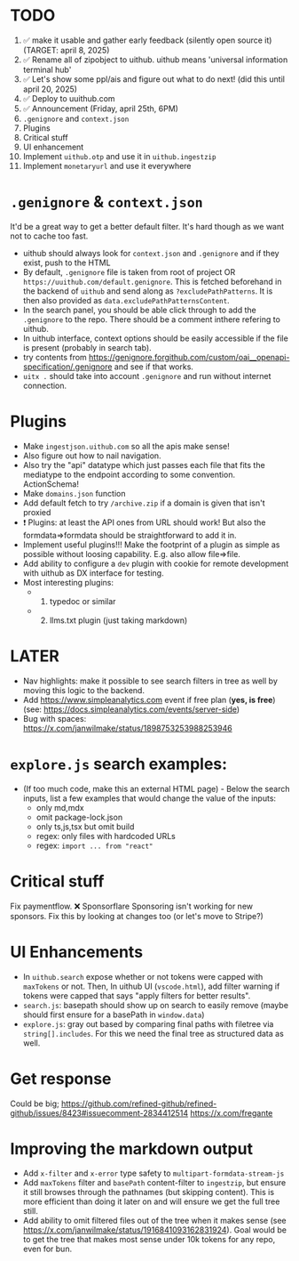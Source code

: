 # TODO

1. ✅ make it usable and gather early feedback (silently open source it) (TARGET: april 8, 2025)
2. ✅ Rename all of zipobject to uithub. uithub means 'universal information terminal hub'
3. ✅ Let's show some ppl/ais and figure out what to do next! (did this until april 20, 2025)
4. ✅ Deploy to uuithub.com
5. ✅ Announcement (Friday, april 25th, 6PM)
6. `.genignore` and `context.json`
7. Plugins
8. Critical stuff
9. UI enhancement
10. Implement `uithub.otp` and use it in `uithub.ingestzip`
11. Implement `monetaryurl` and use it everywhere

# `.genignore` & `context.json`

It'd be a great way to get a better default filter. It's hard though as we want not to cache too fast.

- uithub should always look for `context.json` and `.genignore` and if they exist, push to the HTML
- By default, `.genignore` file is taken from root of project OR `https://uuithub.com/default.genignore`. This is fetched beforehand in the backend of `uithub` and send along as `?excludePathPatterns`. It is then also provided as `data.excludePathPatternsContent`.
- In the search panel, you should be able click through to add the `.genignore` to the repo. There should be a comment inthere refering to uithub.
- In uithub interface, context options should be easily accessible if the file is present (probably in search tab).
- try contents from https://genignore.forgithub.com/custom/oai__openapi-specification/.genignore and see if that works.
- `uitx .` should take into account `.genignore` and run without internet connection.

# Plugins

- Make `ingestjson.uithub.com` so all the apis make sense!
- Also figure out how to nail navigation.
- Also try the "api" datatype which just passes each file that fits the mediatype to the endpoint according to some convention. ActionSchema!
- Make `domains.json` function
- Add default fetch to try `/archive.zip` if a domain is given that isn't proxied
- ❗️ Plugins: at least the API ones from URL should work! But also the formdata=>formdata should be straightforward to add it in.
- Implement useful plugins!!! Make the footprint of a plugin as simple as possible without loosing capability. E.g. also allow file=>file.
- Add ability to configure a `dev` plugin with cookie for remote development with uithub as DX interface for testing.
- Most interesting plugins: 
  - 1. typedoc or similar
  - 2. llms.txt plugin (just taking markdown)

# LATER

- Nav highlights: make it possible to see search filters in tree as well by moving this logic to the backend.
- Add https://www.simpleanalytics.com event if free plan (**yes, is free**) (see: https://docs.simpleanalytics.com/events/server-side)
- Bug with spaces: https://x.com/janwilmake/status/1898753253988253946

# `explore.js` search examples:

- (If too much code, make this an external HTML page) - Below the search inputs, list a few examples that would change the value of the inputs:
  - only md,mdx
  - omit package-lock.json
  - only ts,js,tsx but omit build
  - regex: only files with hardcoded URLs
  - regex: `import ... from "react"`

# Critical stuff

Fix paymentflow. ❌ Sponsorflare Sponsoring isn't working for new sponsors. Fix this by looking at changes too (or let's move to Stripe?)

# UI Enhancements 

- In `uithub.search` expose whether or not tokens were capped with `maxTokens` or not. Then, In uithub UI (`vscode.html`), add filter warning if tokens were capped that says "apply filters for better results".
- `search.js`: basepath should show up on search to easily remove (maybe should first ensure for a basePath in `window.data`)
- `explore.js`: gray out based by comparing final paths with filetree via `string[].includes`. For this we need the final tree as structured data as well.

# Get response

Could be big; https://github.com/refined-github/refined-github/issues/8423#issuecomment-2834412514 https://x.com/fregante

# Improving the markdown output

- Add `x-filter` and `x-error` type safety to `multipart-formdata-stream-js`
- Add `maxTokens` filter and `basePath` content-filter to `ingestzip`, but ensure it still browses through the pathnames (but skipping content). This is more efficient than doing it later on and will ensure we get the full tree still.
- Add ability to omit filtered files out of the tree when it makes sense (see https://x.com/janwilmake/status/1916841093162831924). Goal would be to get the tree that makes most sense under 10k tokens for any repo, even for bun.
